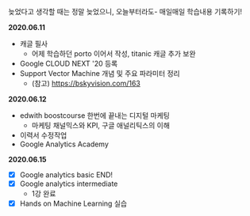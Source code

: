 
늦었다고 생각할 때는 정말 늦었으니, 오늘부터라도-
매일매일 학습내용 기록하기!


**2020.06.11** 

- 캐글 필사 
  - 어제 학습하던 porto 이어서 작성, titanic 캐글 추가 보완
- Google CLOUD NEXT '20 등록
- Support Vector Machine 개념 및 주요 파라미터 정리
  - (참고) https://bskyvision.com/163

**2020.06.12** 

- edwith boostcourse 한번에 끝내는 디지털 마케팅
  - 마케팅 채널믹스와 KPI, 구글 애널리틱스의 이해
- 이력서 수정작업
- Google Analytics Academy 

**2020.06.15**

- [x] Google analytics basic END!
- [x] Google analytics intermediate 
  - 1강 완료
- [x] Hands on Machine Learning 실습
